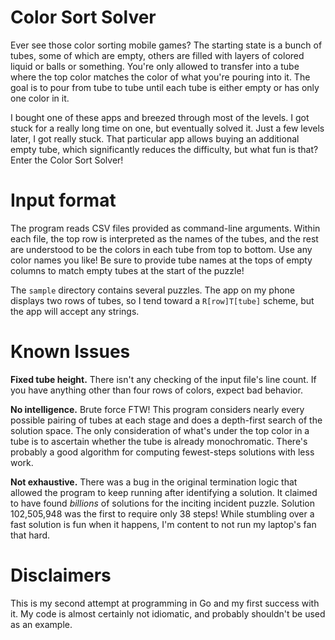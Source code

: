 # Color Sort Solver

Ever see those color sorting mobile games?  The starting state is a bunch of tubes, some of which are empty, others are filled with layers of colored liquid or balls or something.  You're only allowed to transfer into a tube where the top color matches the color of what you're pouring into it.  The goal is to pour from tube to tube until each tube is either empty or has only one color in it.  

I bought one of these apps and breezed through most of the levels.  I got stuck for a really long time on one, but eventually solved it.  Just a few levels later, I got really stuck.  That particular app allows buying an additional empty tube, which significantly reduces the difficulty, but what fun is that?  Enter the Color Sort Solver!

# Input format

The program reads CSV files provided as command-line arguments.  Within each file, the top row is interpreted as the names of the tubes, and the rest are understood to be the colors in each tube from top to bottom.  Use any color names you like!  Be sure to provide tube names at the tops of empty columns to match empty tubes at the start of the puzzle!

The `sample` directory contains several puzzles.  The app on my phone displays two rows of tubes, so I tend toward a `R[row]T[tube]` scheme, but the app will accept any strings.

# Known Issues

**Fixed tube height.**  There isn't any checking of the input file's line count.  If you have anything other than four rows of colors, expect bad behavior.

**No intelligence.**  Brute force FTW!  This program considers nearly every possible pairing of tubes at each stage and does a depth-first search of the solution space.  The only consideration of what's under the top color in a tube is to ascertain whether the tube is already monochromatic.  There's probably a good algorithm for computing fewest-steps solutions with less work.

**Not exhaustive.** There was a bug in the original termination logic that allowed the program to keep running after identifying a solution.  It claimed to have found *billions* of solutions for the inciting incident puzzle.  Solution 102,505,948 was the first to require only 38 steps!  While stumbling over a fast solution is fun when it happens, I'm content to not run my laptop's fan that hard.



# Disclaimers

This is my second attempt at programming in Go and my first success with it.  My code is almost certainly not idiomatic, and probably shouldn't be used as an example.
